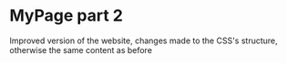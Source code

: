 # MyPage part 2
 Improved version of the website, changes made to the CSS's structure, otherwise the same content as before
